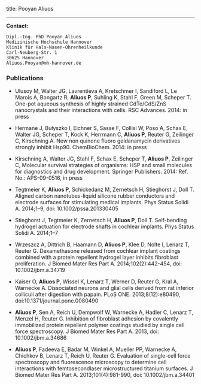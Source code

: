 title: Pooyan Aliuos


***


**Contact:**

	Dipl.-Ing. PhD Pooyan Aliuos
	Medizinische Hochschule Hannover
	Klinik für Hals-Nasen-Ohrenheilkunde
	Carl-Neuberg-Str. 1
	30625 Hannover
	Aliuos.Pooyan@mh-hannover.de


### Publications

* Ulusoy M, Walter JG, Lavrentieva A, Kretschmer I, Sandiford L, Le Marois A, Bongartz R, **Aliuos P**, Suhling K, Stahl F, Green M, Scheper T. One-pot aqueous synthesis of highly strained CdTe/CdS/ZnS nanocrystals and their interactions with cells. RSC Advances. 2014: in press

* Hermane J, Bułyszko I, Eichner S, Sasse F, Collisi W, Poso A, Schax E, Walter JG, Scheper T, Kock K, Herrmann C, **Aliuos P**, Reuter G, Zeilinger C, Kirschning A. New non quinone fluoro geldanamycin derivatives strongly inhibit Hsp90. ChemBioChem. 2014: in press

* Kirschning A, Walter JG, Stahl F, Schax E, Scheper T, **Aliuos P**, Zeilinger C, Molecular survival strategies of organisms: HSP and small molecules for diagnostics and drug development. Springer Publishers. 2014: Ref. No.: APS-09-0516, in press

* Tegtmeier K, **Aliuos P**, Schickedanz M, Zernetsch H, Stieghorst J, Doll T. Aligned carbon nanotubes-liquid silicone rubber conductors and electrode surfaces for stimulating medical implants. Phys Status Solidi A. 2014;1–9, doi: 10.1002/pssa.201330405

* Stieghorst J, Tegtmeier K, Zernetsch H, **Aliuos P**, Doll T. Self-bending hydrogel actuation for electrode shafts in cochlear implants. Phys Status Solidi A. 2014;1–7 

* Wrzeszcz A, Dittrich B, Haamann D, **Aliuos P**, Klee D, Nolte I, Lenarz T, Reuter G. Dexamethasone released from cochlear implant coatings combined with a protein repellent hydrogel layer inhibits fibroblast proliferation. J Biomed Mater Res Part A. 2014;102(2):442-454, doi: 10.1002/jbm.a.34719

* Kaiser O, **Aliuos P**, Wissel K, Lenarz T, Werner D, Reuter G, Kral A, Warnecke A. Dissociated neurons and glial cells derived from rat inferior colliculi after digestion with papain. PLoS ONE. 2013;8(12):e80490, doi:10.1371/journal.pone.0080490

* **Aliuos P**, Sen A, Reich U, Dempwolf W, Warnecke A, Hadler C, Lenarz T, Menzel H, Reuter G. Inhibition of fibroblast adhesion by covalently immobilized protein repellent polymer coatings studied by single cell force spectroscopy. J Biomed Mater Res Part A. 2013, doi: 10.1002/jbm.a.34686

* **Aliuos P**, Fadeeva E, Badar M, Winkel A, Mueller PP, Warnecke A, Chichkov B, Lenarz T, Reich U, Reuter G. Evaluation of single-cell force spectroscopy and fluorescence microscopy to determine cell interactions with femtosecondlaser microstructured titanium surfaces. J Biomed Mater Res Part A. 2013;101(4):981-990, doi: 10.1002/jbm.a.34401
